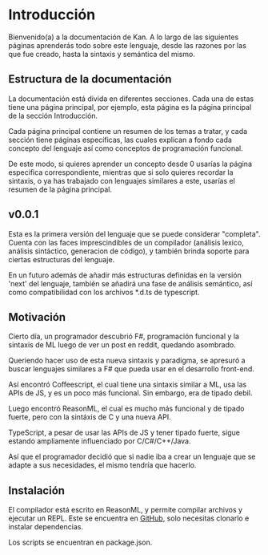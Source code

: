 # Introducción

Bienvenido(a) a la documentación de Kan. A lo largo de las siguientes páginas
aprenderás todo sobre este lenguaje, desde las razones por las que fue creado,
hasta la sintaxis y semántica del mismo.

## Estructura de la documentación

La documentación está divida en diferentes secciones.
Cada una de estas tiene una página principal, por ejemplo, esta página
es la página principal de la sección Introducción.

Cada página principal contiene un resumen de los temas a tratar,
y cada sección tiene páginas específicas, las cuales explican
a fondo cada concepto del lenguaje
así como conceptos de programación funcional.

De este modo, si quieres aprender un concepto desde 0 usarías la
página especifica correspondiente, mientras que si solo quieres recordar
la sintaxis, o ya has trabajado con lenguajes similares a este, usarías
el resumen de la página principal.

## v0.0.1

Esta es la primera versión del lenguaje que se puede considerar "completa".
Cuenta con las faces imprescindibles de un compilador (análisis lexico,
análisis sintáctico, generacion de código), y también brinda soporte para
ciertas estructuras del lenguaje.

En un futuro además de añadir más estructuras definidas en la versión 'next'
del lenguaje, también se añadirá una fase de análisis semántico, así como
compatibilidad con los archivos *.d.ts de typescript.

## Motivación

Cierto día, un programador descubrió F#, programación funcional y la sintaxis
de ML luego de ver un post en reddit, quedando asombrado.

Queriendo hacer uso de esta nueva sintaxis y paradigma, se apresuró a buscar
lenguajes similares a F# que pueda usar en el desarrollo front-end.

Así encontró Coffeescript, el cual tiene una sintaxis similar a ML, usa las
APIs de JS, y es un poco más funcional. Sin embargo, era de tipado debil.

Luego encontró ReasonML, el cual es mucho más funcional y de tipado fuerte,
pero con la sintáxis de C y una nueva API.

TypeScript, a pesar de usar las APIs de JS y tener tipado fuerte, sigue estando
ampliamente influenciado por C/C#/C++/Java.

Así que el programador decidió que si nadie iba a crear un lenguaje que se adapte
a sus necesidades, el mismo tendría que hacerlo.

## Instalación

El compilador está escrito en ReasonML, y permite compilar archivos y ejecutar un
REPL. Este se encuentra en [GitHub](https://github.com/Araozu/Kan-Reason "Repositorio del compilador de Kan"), solo
necesitas clonarlo e instalar dependencias.

Los scripts se encuentran en package.json.

